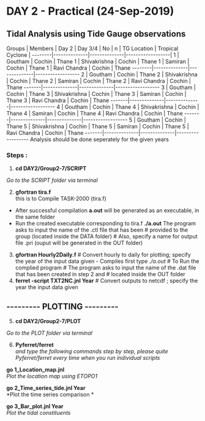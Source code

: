 #               DAY 2 - Practical (24-Sep-2019)
## Tidal Analysis using Tide Gauge observations

Groups	|   Members    |    Day 2     |     Day 3/4      | 
  No    |      n       | TG Location  | Tropical Cyclone | 
--------|--------------|--------------|------------------|
  1     | Goutham      |  Cochin      |    Thane
  1     | Shivakrishna |  Cochin      |    Thane
  1     | Samiran      |  Cochin      |    Thane
  1     | Ravi Chandra |  Cochin      |    Thane
--------|--------------|--------------|------------------
  2     | Goutham      |  Cochin      |    Thane
  2     | Shivakrishna |  Cochin      |    Thane
  2     | Samiran      |  Cochin      |    Thane
  2     | Ravi Chandra |  Cochin      |    Thane
 -------|--------------|--------------|------------------
  3     | Goutham      |  Cochin      |    Thane
  3     | Shivakrishna |  Cochin      |    Thane
  3     | Samiran      |  Cochin      |    Thane
  3     | Ravi Chandra |  Cochin      |    Thane
 -------|--------------|--------------|------------------
  4     | Goutham      |  Cochin      |    Thane
  4     | Shivakrishna |  Cochin      |    Thane
  4     | Samiran      |  Cochin      |    Thane
  4     | Ravi Chandra |  Cochin      |    Thane
 -------|--------------|--------------|------------------
  5     | Goutham      |  Cochin      |    Thane
  5     | Shivakrishna |  Cochin      |    Thane
  5     | Samiran      |  Cochin      |    Thane
  5     | Ravi Chandra |  Cochin      |    Thane
 -------|--------------|--------------|------------------
 Analysis should be done seperately for the given years

### Steps : 

 1. **cd DAY2/Group2-7/SCRIPT**
 
*Go to the SCRIPT folder via terminal*
    
 2. **gfortran tira.f**                 
     this is to Compile TASK-2000 (tira.f)
* After successful compilation **a.out** will be generated as an executable, in the same folder
* Run the created executable corresponding to tira.f 
**./a.out**
     The program asks to input the name of the .ctl file that has been 
                                             #     provided to the group (located inside the DATA folder)
					                         #     Also, specify a name for output file .pri (ouput will be generated in the OUT folder)
 3. **gfortran Hourly2Daily.f**              # Convert hourly to daily for plotting; specify the year of the input data given - Compiles first
      type *./a.out* 	    	             # To Run the complied program
					                         # The program asks to input the name of the .dat file that has been created in step 2 and 
                                             #   located inside the OUT folder
 4. **ferret -script TXT2NC.jnl Year**       # Convert outputs to netcdf ; specify the year the input data given

## ---------  PLOTTING  --------- 

 5.  **cd DAY2/Group2-7/PLOT**         
 
*Go to the PLOT folder via terminal*

 6.  **Pyferret/ferret**   
*and type the following commands step by step, please quite Pyferret/ferret every time when you run individual scripts* 
     
**go 1_Location_map.jnl**         
*Plot the location map using ETOPO1*
     
**go 2_Time_series_tide.jnl Year**    
*Plot the time series comparison *
     
**go 3_Bar_plot.jnl Year**           
*Plot the tidal constituents*
